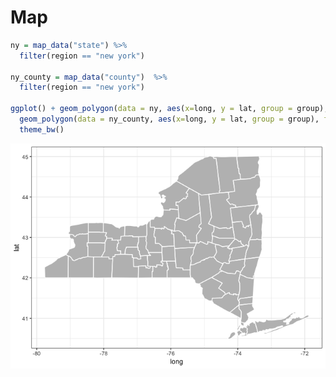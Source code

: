 Map
================

``` r
ny = map_data("state") %>% 
  filter(region == "new york")

ny_county = map_data("county")  %>% 
  filter(region == "new york")

ggplot() + geom_polygon(data = ny, aes(x=long, y = lat, group = group), fill = "gray") + 
  geom_polygon(data = ny_county, aes(x=long, y = lat, group = group), fill = NA, color = "white") +
  theme_bw()
```

![](Map_files/figure-markdown_github/unnamed-chunk-1-1.png)
